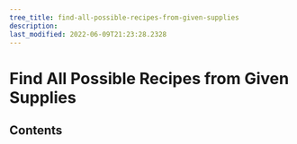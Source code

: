 ```yaml
---
tree_title: find-all-possible-recipes-from-given-supplies
description: 
last_modified: 2022-06-09T21:23:28.2328
---
```


# Find All Possible Recipes from Given Supplies

## Contents
